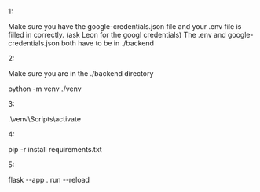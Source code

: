 1:

Make sure you have the google-credentials.json file and your .env file is filled in correctly.
(ask Leon for the googl credentials)
The .env and google-credentials.json both have to be in ./backend

2:

Make sure you are in the ./backend directory

python -m venv ./venv

3:

.\venv\Scripts\activate

4:

pip -r install requirements.txt

5:

flask --app . run --reload
